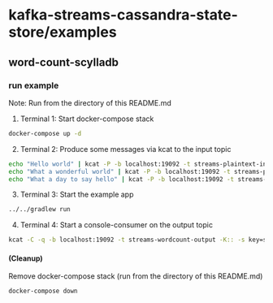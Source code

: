 # kafka-streams-cassandra-state-store/examples
## word-count-scylladb

### run example

Note: Run from the directory of this README.md

1. Terminal 1: Start docker-compose stack
```bash
docker-compose up -d
```

2. Terminal 2: Produce some messages via kcat to the input topic
```bash
echo "Hello world" | kcat -P -b localhost:19092 -t streams-plaintext-input
echo "What a wonderful world" | kcat -P -b localhost:19092 -t streams-plaintext-input
echo "What a day to say hello" | kcat -P -b localhost:19092 -t streams-plaintext-input
```

3. Terminal 3: Start the example app
```bash
../../gradlew run
```

4. Terminal 4: Start a console-consumer on the output topic
```bash
kcat -C -q -b localhost:19092 -t streams-wordcount-output -K:: -s key=s -s value=q
```

#### (Cleanup)

Remove docker-compose stack (run from the directory of this README.md)
```bash
docker-compose down
```
